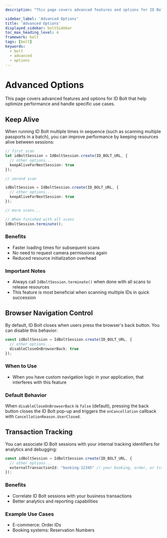 ```yaml
---
description: "This page covers advanced features and options for ID Bolt that help optimize performance and handle specific use cases.                                                                                 "

sidebar_label: 'Advanced Options'
title: 'Advanced Options'
displayed_sidebar: boltSidebar
toc_max_heading_level: 4
framework: bolt
tags: [bolt]
keywords:
  - bolt
  - advanced
  - options
---
```


# Advanced Options

This page covers advanced features and options for ID Bolt that help optimize performance and handle specific use cases.

## Keep Alive

When running ID Bolt multiple times in sequence (such as scanning multiple passports in a batch), you can improve performance by keeping resources alive between sessions:

```ts
// first scan
let idBoltSession = IdBoltSession.create(ID_BOLT_URL, {
  // other options...
  keepAliveForNextSession: true
});

// second scan

idBoltSession = IdBoltSession.create(ID_BOLT_URL, {
  // other options...
  keepAliveForNextSession: true
});

// more scans...

// When finished with all scans
IdBoltSession.terminate();
```

### Benefits

- Faster loading times for subsequent scans
- No need to request camera permissions again
- Reduced resource initialization overhead

### Important Notes

- Always call `IdBoltSession.terminate()` when done with all scans to release resources
- This feature is most beneficial when scanning multiple IDs in quick succession

## Browser Navigation Control

By default, ID Bolt closes when users press the browser's back button. You can disable this behavior:

```ts
const idBoltSession = IdBoltSession.create(ID_BOLT_URL, {
  // other options...
  disableCloseOnBrowserBack: true
});
```

### When to Use

- When you have custom navigation logic in your application, that interferes with this feature

### Default Behavior

When `disableCloseOnBrowserBack` is `false` (default), pressing the back button closes the ID Bolt pop-up and triggers the `onCancellation` callback with `CancellationReason.UserClosed`.

## Transaction Tracking

You can associate ID Bolt sessions with your internal tracking identifiers for analytics and debugging:

```ts
const idBoltSession = IdBoltSession.create(ID_BOLT_URL, {
  // other options...
  externalTransactionId: "booking-12345" // your booking, order, or transaction ID
});
```

### Benefits

- Correlate ID Bolt sessions with your business transactions
- Better analytics and reporting capabilities

### Example Use Cases

- E-commerce: Order IDs
- Booking systems: Reservation Numbers
